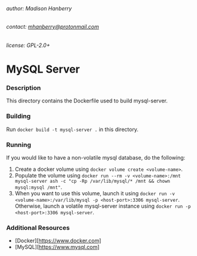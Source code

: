 ###### author: Madison Hanberry
###### contact: mhanberry@protonmail.com
###### license: GPL-2.0+
# MySQL Server
### Description
This directory contains the Dockerfile used to build mysql-server.
### Building
Run `docker build -t mysql-server .` in this directory.
### Running
If you would like to have a non-volatile mysql database, do the following:
1. Create a docker volume using `docker volume create <volume-name>`.
2. Populate the volume using `docker run --rm -v <volume-name>:/mnt mysql-server ash -c "cp -Rp /var/lib/mysql/* /mnt && chown mysql:mysql /mnt"`.
3. When you want to use this volume, launch it using `docker run -v <volume-name>:/var/lib/mysql -p <host-port>:3306 mysql-server`.
Otherwise, launch a volatile mysql-server instance using `docker run -p <host-port>:3306 mysql-server`.
### Additional Resources
* [Docker][https://www.docker.com]
* [MySQL][https://www.mysql.com]
